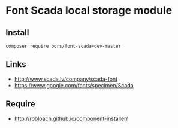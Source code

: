# Font Scada local storage module

## Install

    composer require bors/font-scada=dev-master

## Links

* http://www.scada.lv/company/scada-font
* https://www.google.com/fonts/specimen/Scada

## Require

* http://robloach.github.io/component-installer/
